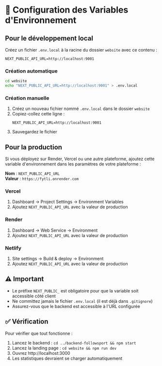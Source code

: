 # 🔧 Configuration des Variables d'Environnement

## Pour le développement local

Créez un fichier `.env.local` à la racine du dossier `website` avec ce contenu :

```env
NEXT_PUBLIC_API_URL=http://localhost:9001
```

### Création automatique

```bash
cd website
echo "NEXT_PUBLIC_API_URL=http://localhost:9001" > .env.local
```

### Création manuelle

1. Créez un nouveau fichier nommé `.env.local` dans le dossier `website`
2. Copiez-collez cette ligne :
   ```
   NEXT_PUBLIC_API_URL=http://localhost:9001
   ```
3. Sauvegardez le fichier

## Pour la production

Si vous déployez sur Render, Vercel ou une autre plateforme, ajoutez cette variable d'environnement dans les paramètres de votre plateforme :

**Nom** : `NEXT_PUBLIC_API_URL`  
**Valeur** : `https://fytli.onrender.com`

### Vercel

1. Dashboard → Project Settings → Environment Variables
2. Ajoutez `NEXT_PUBLIC_API_URL` avec la valeur de production

### Render

1. Dashboard → Web Service → Environment
2. Ajoutez `NEXT_PUBLIC_API_URL` avec la valeur de production

### Netlify

1. Site settings → Build & deploy → Environment
2. Ajoutez `NEXT_PUBLIC_API_URL` avec la valeur de production

## ⚠️ Important

- Le préfixe `NEXT_PUBLIC_` est obligatoire pour que la variable soit accessible côté client
- Ne committez jamais le fichier `.env.local` (il est déjà dans `.gitignore`)
- Assurez-vous que le backend est accessible à l'URL configurée

## ✅ Vérification

Pour vérifier que tout fonctionne :

1. Lancez le backend : `cd ../backend-followsport && npm start`
2. Lancez la landing page : `cd website && npm run dev`
3. Ouvrez http://localhost:3000
4. Les statistiques devraient se charger automatiquement

